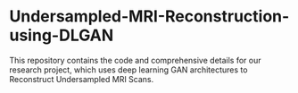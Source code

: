 # Undersampled-MRI-Reconstruction-using-DLGAN
This repository contains the code and comprehensive details for our research project, which uses deep learning GAN architectures to Reconstruct Undersampled MRI Scans.
